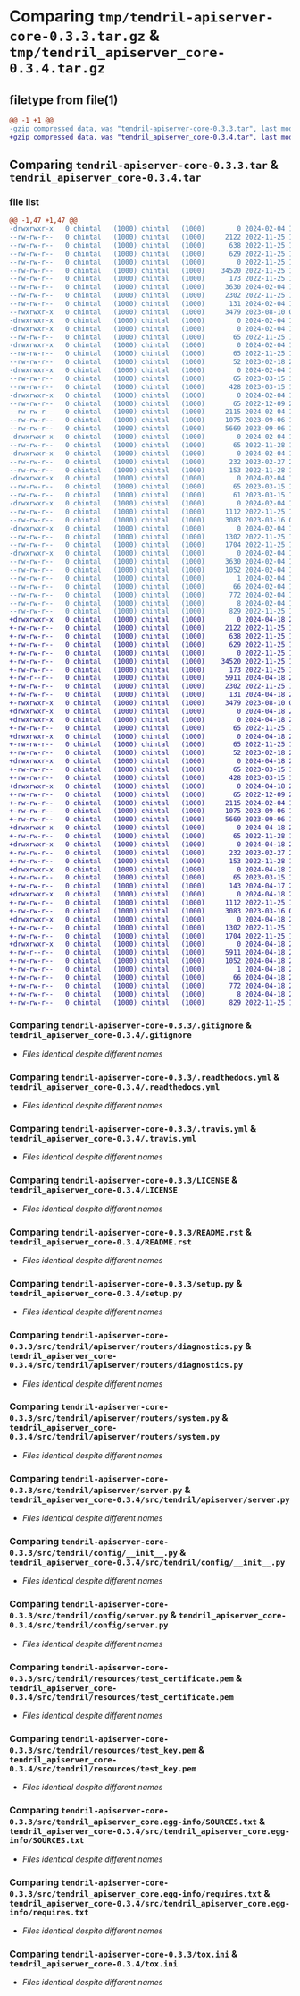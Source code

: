 # Comparing `tmp/tendril-apiserver-core-0.3.3.tar.gz` & `tmp/tendril_apiserver_core-0.3.4.tar.gz`

## filetype from file(1)

```diff
@@ -1 +1 @@
-gzip compressed data, was "tendril-apiserver-core-0.3.3.tar", last modified: Sun Feb  4 16:00:41 2024, max compression
+gzip compressed data, was "tendril_apiserver_core-0.3.4.tar", last modified: Thu Apr 18 22:06:12 2024, max compression
```

## Comparing `tendril-apiserver-core-0.3.3.tar` & `tendril_apiserver_core-0.3.4.tar`

### file list

```diff
@@ -1,47 +1,47 @@
-drwxrwxr-x   0 chintal   (1000) chintal   (1000)        0 2024-02-04 16:00:41.326334 tendril-apiserver-core-0.3.3/
--rw-rw-r--   0 chintal   (1000) chintal   (1000)     2122 2022-11-25 15:34:14.000000 tendril-apiserver-core-0.3.3/.gitignore
--rw-rw-r--   0 chintal   (1000) chintal   (1000)      638 2022-11-25 15:34:14.000000 tendril-apiserver-core-0.3.3/.readthedocs.yml
--rw-rw-r--   0 chintal   (1000) chintal   (1000)      629 2022-11-25 15:34:14.000000 tendril-apiserver-core-0.3.3/.travis.yml
--rw-rw-r--   0 chintal   (1000) chintal   (1000)        0 2022-11-25 15:34:14.000000 tendril-apiserver-core-0.3.3/CHANGELOG.rst
--rw-rw-r--   0 chintal   (1000) chintal   (1000)    34520 2022-11-25 15:34:14.000000 tendril-apiserver-core-0.3.3/LICENSE
--rw-rw-r--   0 chintal   (1000) chintal   (1000)      173 2022-11-25 15:34:14.000000 tendril-apiserver-core-0.3.3/MANIFEST.in
--rw-rw-r--   0 chintal   (1000) chintal   (1000)     3630 2024-02-04 16:00:41.326334 tendril-apiserver-core-0.3.3/PKG-INFO
--rw-rw-r--   0 chintal   (1000) chintal   (1000)     2302 2022-11-25 15:34:14.000000 tendril-apiserver-core-0.3.3/README.rst
--rw-rw-r--   0 chintal   (1000) chintal   (1000)      131 2024-02-04 16:00:41.330334 tendril-apiserver-core-0.3.3/setup.cfg
--rwxrwxr-x   0 chintal   (1000) chintal   (1000)     3479 2023-08-10 00:50:44.000000 tendril-apiserver-core-0.3.3/setup.py
-drwxrwxr-x   0 chintal   (1000) chintal   (1000)        0 2024-02-04 16:00:41.314334 tendril-apiserver-core-0.3.3/src/
-drwxrwxr-x   0 chintal   (1000) chintal   (1000)        0 2024-02-04 16:00:41.318334 tendril-apiserver-core-0.3.3/src/tendril/
--rw-rw-r--   0 chintal   (1000) chintal   (1000)       65 2022-11-25 15:34:14.000000 tendril-apiserver-core-0.3.3/src/tendril/__init__.py
-drwxrwxr-x   0 chintal   (1000) chintal   (1000)        0 2024-02-04 16:00:41.318334 tendril-apiserver-core-0.3.3/src/tendril/apiserver/
--rw-rw-r--   0 chintal   (1000) chintal   (1000)       65 2022-11-25 15:34:14.000000 tendril-apiserver-core-0.3.3/src/tendril/apiserver/__init__.py
--rw-rw-r--   0 chintal   (1000) chintal   (1000)       52 2023-02-18 23:08:41.000000 tendril-apiserver-core-0.3.3/src/tendril/apiserver/core.py
-drwxrwxr-x   0 chintal   (1000) chintal   (1000)        0 2024-02-04 16:00:41.322334 tendril-apiserver-core-0.3.3/src/tendril/apiserver/exceptions/
--rw-rw-r--   0 chintal   (1000) chintal   (1000)       65 2023-03-15 16:01:26.000000 tendril-apiserver-core-0.3.3/src/tendril/apiserver/exceptions/__init__.py
--rw-rw-r--   0 chintal   (1000) chintal   (1000)      428 2023-03-15 16:01:26.000000 tendril-apiserver-core-0.3.3/src/tendril/apiserver/exceptions/common.py
-drwxrwxr-x   0 chintal   (1000) chintal   (1000)        0 2024-02-04 16:00:41.322334 tendril-apiserver-core-0.3.3/src/tendril/apiserver/routers/
--rw-rw-r--   0 chintal   (1000) chintal   (1000)       65 2022-12-09 20:27:06.000000 tendril-apiserver-core-0.3.3/src/tendril/apiserver/routers/__init__.py
--rw-rw-r--   0 chintal   (1000) chintal   (1000)     2115 2024-02-04 15:59:51.000000 tendril-apiserver-core-0.3.3/src/tendril/apiserver/routers/diagnostics.py
--rw-rw-r--   0 chintal   (1000) chintal   (1000)     1075 2023-09-06 11:25:54.000000 tendril-apiserver-core-0.3.3/src/tendril/apiserver/routers/system.py
--rw-rw-r--   0 chintal   (1000) chintal   (1000)     5669 2023-09-06 12:16:17.000000 tendril-apiserver-core-0.3.3/src/tendril/apiserver/server.py
-drwxrwxr-x   0 chintal   (1000) chintal   (1000)        0 2024-02-04 16:00:41.322334 tendril-apiserver-core-0.3.3/src/tendril/authz/
--rw-rw-r--   0 chintal   (1000) chintal   (1000)       65 2022-11-28 19:36:13.000000 tendril-apiserver-core-0.3.3/src/tendril/authz/__init__.py
-drwxrwxr-x   0 chintal   (1000) chintal   (1000)        0 2024-02-04 16:00:41.322334 tendril-apiserver-core-0.3.3/src/tendril/authz/scopes/
--rw-rw-r--   0 chintal   (1000) chintal   (1000)      232 2023-02-27 21:00:43.000000 tendril-apiserver-core-0.3.3/src/tendril/authz/scopes/__init__.py
--rw-rw-r--   0 chintal   (1000) chintal   (1000)      153 2022-11-28 19:36:13.000000 tendril-apiserver-core-0.3.3/src/tendril/authz/scopes/system.py
-drwxrwxr-x   0 chintal   (1000) chintal   (1000)        0 2024-02-04 16:00:41.326334 tendril-apiserver-core-0.3.3/src/tendril/common/
--rw-rw-r--   0 chintal   (1000) chintal   (1000)       65 2023-03-15 16:01:26.000000 tendril-apiserver-core-0.3.3/src/tendril/common/__init__.py
--rw-rw-r--   0 chintal   (1000) chintal   (1000)       61 2023-03-15 16:01:26.000000 tendril-apiserver-core-0.3.3/src/tendril/common/exceptions.py
-drwxrwxr-x   0 chintal   (1000) chintal   (1000)        0 2024-02-04 16:00:41.326334 tendril-apiserver-core-0.3.3/src/tendril/config/
--rw-rw-r--   0 chintal   (1000) chintal   (1000)     1112 2022-11-25 15:34:14.000000 tendril-apiserver-core-0.3.3/src/tendril/config/__init__.py
--rw-rw-r--   0 chintal   (1000) chintal   (1000)     3083 2023-03-16 05:14:37.000000 tendril-apiserver-core-0.3.3/src/tendril/config/server.py
-drwxrwxr-x   0 chintal   (1000) chintal   (1000)        0 2024-02-04 16:00:41.326334 tendril-apiserver-core-0.3.3/src/tendril/resources/
--rw-rw-r--   0 chintal   (1000) chintal   (1000)     1302 2022-11-25 15:34:14.000000 tendril-apiserver-core-0.3.3/src/tendril/resources/test_certificate.pem
--rw-rw-r--   0 chintal   (1000) chintal   (1000)     1704 2022-11-25 15:34:14.000000 tendril-apiserver-core-0.3.3/src/tendril/resources/test_key.pem
-drwxrwxr-x   0 chintal   (1000) chintal   (1000)        0 2024-02-04 16:00:41.326334 tendril-apiserver-core-0.3.3/src/tendril_apiserver_core.egg-info/
--rw-rw-r--   0 chintal   (1000) chintal   (1000)     3630 2024-02-04 16:00:41.000000 tendril-apiserver-core-0.3.3/src/tendril_apiserver_core.egg-info/PKG-INFO
--rw-rw-r--   0 chintal   (1000) chintal   (1000)     1052 2024-02-04 16:00:41.000000 tendril-apiserver-core-0.3.3/src/tendril_apiserver_core.egg-info/SOURCES.txt
--rw-rw-r--   0 chintal   (1000) chintal   (1000)        1 2024-02-04 16:00:41.000000 tendril-apiserver-core-0.3.3/src/tendril_apiserver_core.egg-info/dependency_links.txt
--rw-rw-r--   0 chintal   (1000) chintal   (1000)       66 2024-02-04 16:00:41.000000 tendril-apiserver-core-0.3.3/src/tendril_apiserver_core.egg-info/entry_points.txt
--rw-rw-r--   0 chintal   (1000) chintal   (1000)      772 2024-02-04 16:00:41.000000 tendril-apiserver-core-0.3.3/src/tendril_apiserver_core.egg-info/requires.txt
--rw-rw-r--   0 chintal   (1000) chintal   (1000)        8 2024-02-04 16:00:41.000000 tendril-apiserver-core-0.3.3/src/tendril_apiserver_core.egg-info/top_level.txt
--rw-rw-r--   0 chintal   (1000) chintal   (1000)      829 2022-11-25 15:34:14.000000 tendril-apiserver-core-0.3.3/tox.ini
+drwxrwxr-x   0 chintal   (1000) chintal   (1000)        0 2024-04-18 22:06:12.267438 tendril_apiserver_core-0.3.4/
+-rw-rw-r--   0 chintal   (1000) chintal   (1000)     2122 2022-11-25 15:34:14.000000 tendril_apiserver_core-0.3.4/.gitignore
+-rw-rw-r--   0 chintal   (1000) chintal   (1000)      638 2022-11-25 15:34:14.000000 tendril_apiserver_core-0.3.4/.readthedocs.yml
+-rw-rw-r--   0 chintal   (1000) chintal   (1000)      629 2022-11-25 15:34:14.000000 tendril_apiserver_core-0.3.4/.travis.yml
+-rw-rw-r--   0 chintal   (1000) chintal   (1000)        0 2022-11-25 15:34:14.000000 tendril_apiserver_core-0.3.4/CHANGELOG.rst
+-rw-rw-r--   0 chintal   (1000) chintal   (1000)    34520 2022-11-25 15:34:14.000000 tendril_apiserver_core-0.3.4/LICENSE
+-rw-rw-r--   0 chintal   (1000) chintal   (1000)      173 2022-11-25 15:34:14.000000 tendril_apiserver_core-0.3.4/MANIFEST.in
+-rw-r--r--   0 chintal   (1000) chintal   (1000)     5911 2024-04-18 22:06:12.267438 tendril_apiserver_core-0.3.4/PKG-INFO
+-rw-rw-r--   0 chintal   (1000) chintal   (1000)     2302 2022-11-25 15:34:14.000000 tendril_apiserver_core-0.3.4/README.rst
+-rw-rw-r--   0 chintal   (1000) chintal   (1000)      131 2024-04-18 22:06:12.267438 tendril_apiserver_core-0.3.4/setup.cfg
+-rwxrwxr-x   0 chintal   (1000) chintal   (1000)     3479 2023-08-10 00:50:44.000000 tendril_apiserver_core-0.3.4/setup.py
+drwxrwxr-x   0 chintal   (1000) chintal   (1000)        0 2024-04-18 22:06:12.247438 tendril_apiserver_core-0.3.4/src/
+drwxrwxr-x   0 chintal   (1000) chintal   (1000)        0 2024-04-18 22:06:12.251438 tendril_apiserver_core-0.3.4/src/tendril/
+-rw-rw-r--   0 chintal   (1000) chintal   (1000)       65 2022-11-25 15:34:14.000000 tendril_apiserver_core-0.3.4/src/tendril/__init__.py
+drwxrwxr-x   0 chintal   (1000) chintal   (1000)        0 2024-04-18 22:06:12.251438 tendril_apiserver_core-0.3.4/src/tendril/apiserver/
+-rw-rw-r--   0 chintal   (1000) chintal   (1000)       65 2022-11-25 15:34:14.000000 tendril_apiserver_core-0.3.4/src/tendril/apiserver/__init__.py
+-rw-rw-r--   0 chintal   (1000) chintal   (1000)       52 2023-02-18 23:08:41.000000 tendril_apiserver_core-0.3.4/src/tendril/apiserver/core.py
+drwxrwxr-x   0 chintal   (1000) chintal   (1000)        0 2024-04-18 22:06:12.251438 tendril_apiserver_core-0.3.4/src/tendril/apiserver/exceptions/
+-rw-rw-r--   0 chintal   (1000) chintal   (1000)       65 2023-03-15 16:01:26.000000 tendril_apiserver_core-0.3.4/src/tendril/apiserver/exceptions/__init__.py
+-rw-rw-r--   0 chintal   (1000) chintal   (1000)      428 2023-03-15 16:01:26.000000 tendril_apiserver_core-0.3.4/src/tendril/apiserver/exceptions/common.py
+drwxrwxr-x   0 chintal   (1000) chintal   (1000)        0 2024-04-18 22:06:12.255438 tendril_apiserver_core-0.3.4/src/tendril/apiserver/routers/
+-rw-rw-r--   0 chintal   (1000) chintal   (1000)       65 2022-12-09 20:27:06.000000 tendril_apiserver_core-0.3.4/src/tendril/apiserver/routers/__init__.py
+-rw-rw-r--   0 chintal   (1000) chintal   (1000)     2115 2024-02-04 15:59:51.000000 tendril_apiserver_core-0.3.4/src/tendril/apiserver/routers/diagnostics.py
+-rw-rw-r--   0 chintal   (1000) chintal   (1000)     1075 2023-09-06 11:25:54.000000 tendril_apiserver_core-0.3.4/src/tendril/apiserver/routers/system.py
+-rw-rw-r--   0 chintal   (1000) chintal   (1000)     5669 2023-09-06 12:16:17.000000 tendril_apiserver_core-0.3.4/src/tendril/apiserver/server.py
+drwxrwxr-x   0 chintal   (1000) chintal   (1000)        0 2024-04-18 22:06:12.255438 tendril_apiserver_core-0.3.4/src/tendril/authz/
+-rw-rw-r--   0 chintal   (1000) chintal   (1000)       65 2022-11-28 19:36:13.000000 tendril_apiserver_core-0.3.4/src/tendril/authz/__init__.py
+drwxrwxr-x   0 chintal   (1000) chintal   (1000)        0 2024-04-18 22:06:12.255438 tendril_apiserver_core-0.3.4/src/tendril/authz/scopes/
+-rw-rw-r--   0 chintal   (1000) chintal   (1000)      232 2023-02-27 21:00:43.000000 tendril_apiserver_core-0.3.4/src/tendril/authz/scopes/__init__.py
+-rw-rw-r--   0 chintal   (1000) chintal   (1000)      153 2022-11-28 19:36:13.000000 tendril_apiserver_core-0.3.4/src/tendril/authz/scopes/system.py
+drwxrwxr-x   0 chintal   (1000) chintal   (1000)        0 2024-04-18 22:06:12.255438 tendril_apiserver_core-0.3.4/src/tendril/common/
+-rw-rw-r--   0 chintal   (1000) chintal   (1000)       65 2023-03-15 16:01:26.000000 tendril_apiserver_core-0.3.4/src/tendril/common/__init__.py
+-rw-rw-r--   0 chintal   (1000) chintal   (1000)      143 2024-04-17 22:39:46.000000 tendril_apiserver_core-0.3.4/src/tendril/common/exceptions.py
+drwxrwxr-x   0 chintal   (1000) chintal   (1000)        0 2024-04-18 22:06:12.255438 tendril_apiserver_core-0.3.4/src/tendril/config/
+-rw-rw-r--   0 chintal   (1000) chintal   (1000)     1112 2022-11-25 15:34:14.000000 tendril_apiserver_core-0.3.4/src/tendril/config/__init__.py
+-rw-rw-r--   0 chintal   (1000) chintal   (1000)     3083 2023-03-16 05:14:37.000000 tendril_apiserver_core-0.3.4/src/tendril/config/server.py
+drwxrwxr-x   0 chintal   (1000) chintal   (1000)        0 2024-04-18 22:06:12.259438 tendril_apiserver_core-0.3.4/src/tendril/resources/
+-rw-rw-r--   0 chintal   (1000) chintal   (1000)     1302 2022-11-25 15:34:14.000000 tendril_apiserver_core-0.3.4/src/tendril/resources/test_certificate.pem
+-rw-rw-r--   0 chintal   (1000) chintal   (1000)     1704 2022-11-25 15:34:14.000000 tendril_apiserver_core-0.3.4/src/tendril/resources/test_key.pem
+drwxrwxr-x   0 chintal   (1000) chintal   (1000)        0 2024-04-18 22:06:12.259438 tendril_apiserver_core-0.3.4/src/tendril_apiserver_core.egg-info/
+-rw-r--r--   0 chintal   (1000) chintal   (1000)     5911 2024-04-18 22:06:12.000000 tendril_apiserver_core-0.3.4/src/tendril_apiserver_core.egg-info/PKG-INFO
+-rw-rw-r--   0 chintal   (1000) chintal   (1000)     1052 2024-04-18 22:06:12.000000 tendril_apiserver_core-0.3.4/src/tendril_apiserver_core.egg-info/SOURCES.txt
+-rw-rw-r--   0 chintal   (1000) chintal   (1000)        1 2024-04-18 22:06:12.000000 tendril_apiserver_core-0.3.4/src/tendril_apiserver_core.egg-info/dependency_links.txt
+-rw-rw-r--   0 chintal   (1000) chintal   (1000)       66 2024-04-18 22:06:12.000000 tendril_apiserver_core-0.3.4/src/tendril_apiserver_core.egg-info/entry_points.txt
+-rw-rw-r--   0 chintal   (1000) chintal   (1000)      772 2024-04-18 22:06:12.000000 tendril_apiserver_core-0.3.4/src/tendril_apiserver_core.egg-info/requires.txt
+-rw-rw-r--   0 chintal   (1000) chintal   (1000)        8 2024-04-18 22:06:12.000000 tendril_apiserver_core-0.3.4/src/tendril_apiserver_core.egg-info/top_level.txt
+-rw-rw-r--   0 chintal   (1000) chintal   (1000)      829 2022-11-25 15:34:14.000000 tendril_apiserver_core-0.3.4/tox.ini
```

### Comparing `tendril-apiserver-core-0.3.3/.gitignore` & `tendril_apiserver_core-0.3.4/.gitignore`

 * *Files identical despite different names*

### Comparing `tendril-apiserver-core-0.3.3/.readthedocs.yml` & `tendril_apiserver_core-0.3.4/.readthedocs.yml`

 * *Files identical despite different names*

### Comparing `tendril-apiserver-core-0.3.3/.travis.yml` & `tendril_apiserver_core-0.3.4/.travis.yml`

 * *Files identical despite different names*

### Comparing `tendril-apiserver-core-0.3.3/LICENSE` & `tendril_apiserver_core-0.3.4/LICENSE`

 * *Files identical despite different names*

### Comparing `tendril-apiserver-core-0.3.3/README.rst` & `tendril_apiserver_core-0.3.4/README.rst`

 * *Files identical despite different names*

### Comparing `tendril-apiserver-core-0.3.3/setup.py` & `tendril_apiserver_core-0.3.4/setup.py`

 * *Files identical despite different names*

### Comparing `tendril-apiserver-core-0.3.3/src/tendril/apiserver/routers/diagnostics.py` & `tendril_apiserver_core-0.3.4/src/tendril/apiserver/routers/diagnostics.py`

 * *Files identical despite different names*

### Comparing `tendril-apiserver-core-0.3.3/src/tendril/apiserver/routers/system.py` & `tendril_apiserver_core-0.3.4/src/tendril/apiserver/routers/system.py`

 * *Files identical despite different names*

### Comparing `tendril-apiserver-core-0.3.3/src/tendril/apiserver/server.py` & `tendril_apiserver_core-0.3.4/src/tendril/apiserver/server.py`

 * *Files identical despite different names*

### Comparing `tendril-apiserver-core-0.3.3/src/tendril/config/__init__.py` & `tendril_apiserver_core-0.3.4/src/tendril/config/__init__.py`

 * *Files identical despite different names*

### Comparing `tendril-apiserver-core-0.3.3/src/tendril/config/server.py` & `tendril_apiserver_core-0.3.4/src/tendril/config/server.py`

 * *Files identical despite different names*

### Comparing `tendril-apiserver-core-0.3.3/src/tendril/resources/test_certificate.pem` & `tendril_apiserver_core-0.3.4/src/tendril/resources/test_certificate.pem`

 * *Files identical despite different names*

### Comparing `tendril-apiserver-core-0.3.3/src/tendril/resources/test_key.pem` & `tendril_apiserver_core-0.3.4/src/tendril/resources/test_key.pem`

 * *Files identical despite different names*

### Comparing `tendril-apiserver-core-0.3.3/src/tendril_apiserver_core.egg-info/SOURCES.txt` & `tendril_apiserver_core-0.3.4/src/tendril_apiserver_core.egg-info/SOURCES.txt`

 * *Files identical despite different names*

### Comparing `tendril-apiserver-core-0.3.3/src/tendril_apiserver_core.egg-info/requires.txt` & `tendril_apiserver_core-0.3.4/src/tendril_apiserver_core.egg-info/requires.txt`

 * *Files identical despite different names*

### Comparing `tendril-apiserver-core-0.3.3/tox.ini` & `tendril_apiserver_core-0.3.4/tox.ini`

 * *Files identical despite different names*


